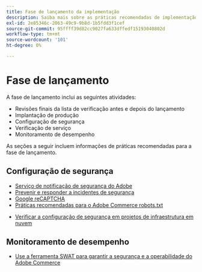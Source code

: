 ```yaml
---
title: Fase de lançamento da implementação
description: Saiba mais sobre as práticas recomendadas de implementação para a fase de lançamento de projetos do Adobe Commerce.
exl-id: 2e85346c-2063-49c9-9b8d-1b5fdd3f1cef
source-git-commit: 95ffff39d82cc9027fa633dffedf15193040802d
workflow-type: tm+mt
source-wordcount: '101'
ht-degree: 0%

---
```


# Fase de lançamento

A fase de lançamento inclui as seguintes atividades:

- Revisões finais da lista de verificação antes e depois do lançamento
- Implantação de produção
- Configuração de segurança
- Verificação de serviço
- Monitoramento de desempenho

As seções a seguir incluem informações de práticas recomendadas para a fase de lançamento.

## Configuração de segurança

- [Serviço de notificação de segurança do Adobe&#x200B;](security-notification-service.md)
- [Prevenir e responder a incidentes de segurança](prevent-respond-security-incident.md)
- [Google reCAPTCHA](https://docs.magento.com/user-guide/stores/security-google-recaptcha.html)
- [Práticas recomendadas para o Adobe Commerce robots.txt&#x200B;](robots-txt.md)
<!-- - [Install the latest security patches](https://helpx.adobe.com/security/products/magento/apsb22-12.html) - CTAG deck -->
- [Verificar a configuração de segurança em projetos de infraestrutura em nuvem](https://devdocs.magento.com/cloud/live/site-launch-checklist.html#security-configuration)

## Monitoramento de desempenho

- [Use a ferramenta SWAT para garantir a segurança e a operabilidade do Adobe Commerce](../../../tools/site-wide-analysis-tool/intro.md#integrations-with-other-adobe-commerce-support-tools)
